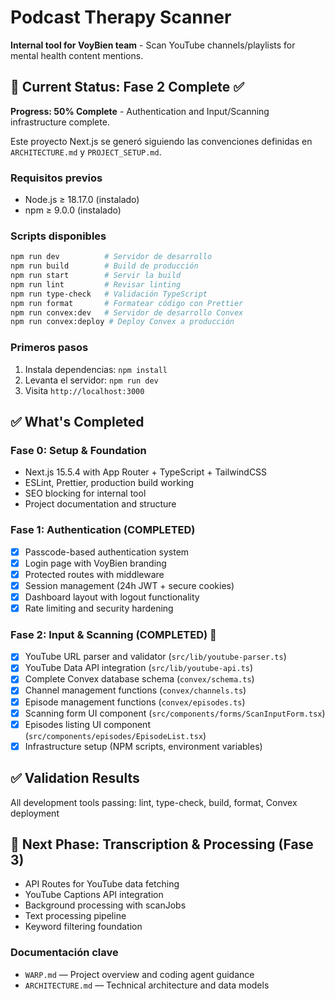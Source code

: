 # Podcast Therapy Scanner

**Internal tool for VoyBien team** - Scan YouTube channels/playlists for mental health content mentions.

## 🚀 Current Status: Fase 2 Complete ✅

**Progress: 50% Complete** - Authentication and Input/Scanning infrastructure complete.

Este proyecto Next.js se generó siguiendo las convenciones definidas en `ARCHITECTURE.md` y `PROJECT_SETUP.md`.

### Requisitos previos
- Node.js ≥ 18.17.0 (instalado)
- npm ≥ 9.0.0 (instalado)

### Scripts disponibles

```bash
npm run dev          # Servidor de desarrollo
npm run build        # Build de producción
npm run start        # Servir la build
npm run lint         # Revisar linting
npm run type-check   # Validación TypeScript
npm run format       # Formatear código con Prettier
npm run convex:dev   # Servidor de desarrollo Convex
npm run convex:deploy # Deploy Convex a producción
```

### Primeros pasos
1. Instala dependencias: `npm install`
2. Levanta el servidor: `npm run dev`
3. Visita `http://localhost:3000`


## ✅ **What's Completed**

### **Fase 0: Setup & Foundation**
- Next.js 15.5.4 with App Router + TypeScript + TailwindCSS
- ESLint, Prettier, production build working
- SEO blocking for internal tool
- Project documentation and structure

### **Fase 1: Authentication (COMPLETED)** 
- [x] Passcode-based authentication system
- [x] Login page with VoyBien branding
- [x] Protected routes with middleware
- [x] Session management (24h JWT + secure cookies)
- [x] Dashboard layout with logout functionality
- [x] Rate limiting and security hardening

### **Fase 2: Input & Scanning (COMPLETED)** 🎉
- [x] YouTube URL parser and validator (`src/lib/youtube-parser.ts`)
- [x] YouTube Data API integration (`src/lib/youtube-api.ts`)
- [x] Complete Convex database schema (`convex/schema.ts`)
- [x] Channel management functions (`convex/channels.ts`)
- [x] Episode management functions (`convex/episodes.ts`)
- [x] Scanning form UI component (`src/components/forms/ScanInputForm.tsx`)
- [x] Episodes listing UI component (`src/components/episodes/EpisodeList.tsx`)
- [x] Infrastructure setup (NPM scripts, environment variables)

## ✅ **Validation Results**
All development tools passing: lint, type-check, build, format, Convex deployment

## 🚀 **Next Phase: Transcription & Processing (Fase 3)**
- API Routes for YouTube data fetching
- YouTube Captions API integration
- Background processing with scanJobs
- Text processing pipeline
- Keyword filtering foundation

### Documentación clave
- `WARP.md` — Project overview and coding agent guidance
- `ARCHITECTURE.md` — Technical architecture and data models
